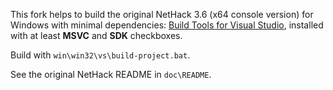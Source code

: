 This fork helps to build the original NetHack 3.6 (x64 console version) for 
Windows with minimal dependencies: 
[Build Tools for Visual Studio](https://visualstudio.microsoft.com/downloads/#build-tools-for-visual-studio-2019),
installed with at least **MSVC** and **SDK** checkboxes.

Build with `win\win32\vs\build-project.bat`.

See the original NetHack README in `doc\README`.
